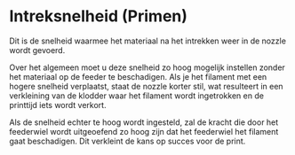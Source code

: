 Intreksnelheid (Primen)
====
Dit is de snelheid waarmee het materiaal na het intrekken weer in de nozzle wordt gevoerd.

Over het algemeen moet u deze snelheid zo hoog mogelijk instellen zonder het materiaal op de feeder te beschadigen. Als je het filament met een hogere snelheid verplaatst, staat de nozzle korter stil, wat resulteert in een verkleining van de klodder waar het filament wordt ingetrokken en de printtijd iets wordt verkort.

Als de snelheid echter te hoog wordt ingesteld, zal de kracht die door het feederwiel wordt uitgeoefend zo hoog zijn dat het feederwiel het filament gaat beschadigen. Dit verkleint de kans op succes voor de print.